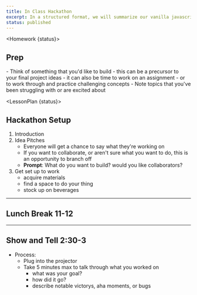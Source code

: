 ```yaml
---
title: In Class Hackathon
excerpt: In a structured format, we will summarize our vanilla javascript knowledge with a hackathon. The format of the hackathon will emulate that of real hackathons. There will be a show and tell at the end of class.
status: published
---
```


<script>
	import Homework from "$lib/components/Homework.svelte";
	import LessonPlan from "$lib/components/LessonPlan.svelte";
</script>

<Homework {status}>

<h2>Prep</h2>
- Think of something that you'd like to build
  - this can be a precursor to your final project ideas
  - it can also be time to work on an assignment
  - or to work through and practice challenging concepts
- Note topics that you've been struggling with or are excited about

</Homework>

<LessonPlan {status}>

<h2>Hackathon Setup</h2>

1. Introduction
2. Idea Pitches
   - Everyone will get a chance to say what they're working on
   - If you want to collaborate, or aren't sure what you want to do, this is an opportunity to branch off
   - **Prompt**: What do you want to build? would you like collaborators?
3. Get set up to work
   - acquire materials
   - find a space to do your thing
   - stock up on beverages

---

<h2>Lunch Break 11-12</h2>

---

<h2>Show and Tell 2:30-3</h2>

- Process:
  - Plug into the projector
  - Take 5 minutes max to talk through what you worked on
    - what was your goal?
    - how did it go?
    - describe notable victorys, aha moments, or bugs

</LessonPlan>
